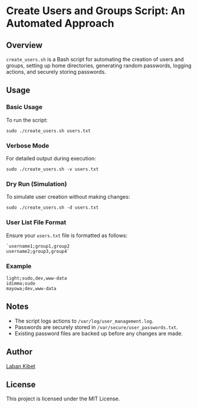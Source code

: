 # Create Users and Groups Script: An Automated Approach

## Overview

`create_users.sh` is a Bash script for automating the creation of users and groups, setting up home directories, generating random passwords, logging actions, and securely storing passwords.

## Usage

### Basic Usage

To run the script:


`sudo ./create_users.sh users.txt` 

### Verbose Mode

For detailed output during execution:


`sudo ./create_users.sh -v users.txt` 

### Dry Run (Simulation)

To simulate user creation without making changes:


`sudo ./create_users.sh -d users.txt` 

### User List File Format

Ensure your `users.txt` file is formatted as follows:


    `username1;group1,group2
    username2;group3,group4` 

### Example

    light;sudo,dev,www-data
    idimma;sudo
    mayowa;dev,www-data

 

## Notes

-   The script logs actions to `/var/log/user_management.log`.
-   Passwords are securely stored in `/var/secure/user_passwords.txt`.
-   Existing password files are backed up before any changes are made.



## Author

[Laban Kibet](https://github.com/Laban254/)

## License

This project is licensed under the MIT License.
